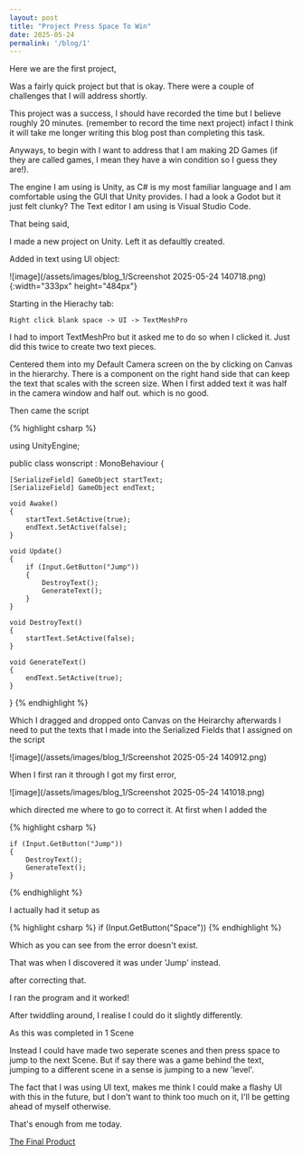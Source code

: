 ```yaml
---
layout: post
title: "Project Press Space To Win"
date: 2025-05-24
permalink: '/blog/1'
---
```



Here we are the first project,

Was a fairly quick project but that is okay. There were a couple of challenges that I will address shortly.

This project was a success, I should have recorded the time but I believe roughly 20 minutes. (remember to record the time next project) infact I think it will take me longer writing this blog post than completing this task.

Anyways, to begin with I want to address that I am making 2D Games (if they are called games, I mean they have a win condition so I guess they are!).

The engine I am using is Unity, as C# is my most familiar language and I am comfortable using the GUI that Unity provides. I had a look a Godot but it just felt clunky? The Text editor I am using is Visual Studio Code.

That being said,

I made a new project on Unity.
Left it as defaultly created.

Added in text using UI object:

![image](/assets/images/blog_1/Screenshot 2025-05-24 140718.png){:width="333px" height="484px"}

Starting in the Hierachy tab:
 
    Right click blank space -> UI -> TextMeshPro

I had to import TextMeshPro but it asked me to do so when I clicked it.
Just did this twice to create two text pieces.

Centered them into my Default Camera screen on the by clicking on Canvas in the hierarchy.
There is a component on the right hand side that can keep the text that scales with the screen size.
When I first added text it was half in the camera window and half out. which is no good.

Then came the script

{% highlight csharp %}

using UnityEngine;

public class wonscript : MonoBehaviour
{

    [SerializeField] GameObject startText;
    [SerializeField] GameObject endText;

    void Awake()
    {
        startText.SetActive(true);
        endText.SetActive(false);
    }

    void Update()
    {
        if (Input.GetButton("Jump"))
        {
            DestroyText();
            GenerateText();
        }
    }

    void DestroyText()
    {
        startText.SetActive(false);
    }

    void GenerateText()
    {
        endText.SetActive(true);
    }
}
{% endhighlight %}

Which I dragged and dropped onto Canvas on the Heirarchy afterwards I need to put the texts that I made into the Serialized Fields that I assigned on the script

![image](/assets/images/blog_1/Screenshot 2025-05-24 140912.png)

When I first ran it through I got my first error,

![image](/assets/images/blog_1/Screenshot 2025-05-24 141018.png)

which directed me where to go to correct it. At first when I added the

{% highlight csharp %}

    if (Input.GetButton("Jump"))
    {
        DestroyText();
        GenerateText();
    }

{% endhighlight %}

I actually had it setup as

{% highlight csharp %}
    if (Input.GetButton("Space"))
{% endhighlight %}

Which as you can see from the error doesn't exist.

That was when I discovered it was under 'Jump' instead.

after correcting that.

I ran the program and it worked!

After twiddling around, I realise I could do it slightly differently.

As this was completed in 1 Scene

Instead I could have made two seperate scenes and then press space to jump to the next Scene. But if say there was a game behind the text, jumping to a different scene in a sense is jumping to a new 'level'.

The fact that I was using UI text, makes me think I could make a flashy UI with this in the future, but I don't want to think too much on it, I'll be getting ahead of myself otherwise.

That's enough from me today.

[The Final Product][link-to-win]




[link-to-win]: /redesigned-fishstick/builds/project_1/Build/index.html
